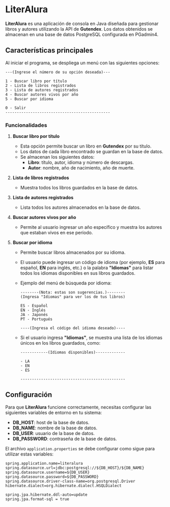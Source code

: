 # LiterAlura

**LiterAlura** es una aplicación de consola en Java diseñada para gestionar libros y autores utilizando la API de **Gutendex**. Los datos obtenidos se almacenan en una base de datos PostgreSQL configurada en PGadmin4.

## Características principales

Al iniciar el programa, se despliega un menú con las siguientes opciones:

```
---(Ingrese el número de su opción deseada)---

1 - Buscar libro por título
2 - Lista de libros registrados
3 - Lista de autores registrados
4 - Buscar autores vivos por año
5 - Buscar por idioma

0 - Salir
----------------------------------------------
```

### Funcionalidades

1. **Buscar libro por título**
   - Esta opción permite buscar un libro en **Gutendex** por su título.
   - Los datos de cada libro encontrado se guardan en la base de datos.
   - Se almacenan los siguientes datos:
     - **Libro**: título, autor, idioma y número de descargas.
     - **Autor**: nombre, año de nacimiento, año de muerte.

2. **Lista de libros registrados**
   - Muestra todos los libros guardados en la base de datos.

3. **Lista de autores registrados**
   - Lista todos los autores almacenados en la base de datos.

4. **Buscar autores vivos por año**
   - Permite al usuario ingresar un año específico y muestra los autores que estaban vivos en ese período.

5. **Buscar por idioma**
   - Permite buscar libros almacenados por su idioma.
   - El usuario puede ingresar un código de idioma (por ejemplo, **ES** para español, **EN** para inglés, etc.) o la palabra **"Idiomas"** para listar todos los idiomas disponibles en sus libros guardados.
   
   - Ejemplo del menú de búsqueda por idioma:
     ```
     --------(Nota: estas son sugerencias.)--------
     (Ingresa "Idiomas" para ver los de tus libros)

     ES - Español
     EN - Inglés
     JA - Japonés
     PT - Portugués

     ----(Ingresa el código del idioma deseado)----
     ```
   - Si el usuario ingresa **"Idiomas"**, se muestra una lista de los idiomas únicos en los libros guardados, como:
     ```
     ------------(Idiomas disponibles)-------------

     - LA
     - EN
     - ES

     ----------------------------------------------
     ```

## Configuración

Para que **LiterAlura** funcione correctamente, necesitas configurar las siguientes variables de entorno en tu sistema:

- **DB_HOST**: host de la base de datos.
- **DB_NAME**: nombre de la base de datos.
- **DB_USER**: usuario de la base de datos.
- **DB_PASSWORD**: contraseña de la base de datos.

El archivo `application.properties` se debe configurar como sigue para utilizar estas variables:

```
spring.application.name=literalura
spring.datasource.url=jdbc:postgresql://${DB_HOST}/${DB_NAME}
spring.datasource.username=${DB_USER}
spring.datasource.password=${DB_PASSWORD}
spring.datasource.driver-class-name=org.postgresql.Driver
hibernate.dialect=org.hibernate.dialect.HSQLDialect

spring.jpa.hibernate.ddl-auto=update
spring.jpa.format-sql = true
```
